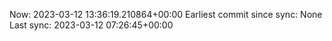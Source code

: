 Now: 2023-03-12 13:36:19.210864+00:00 Earliest commit since sync: None Last sync: 2023-03-12 07:26:45+00:00
